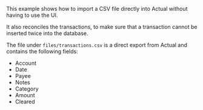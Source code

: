 This example shows how to import a CSV file directly into Actual without having to use the UI.

It also reconciles the transactions, to make sure that a transaction cannot be inserted twice into the database.

The file under `files/transactions.csv` is a direct export from Actual and contains the following fields:

- Account
- Date
- Payee
- Notes
- Category
- Amount
- Cleared
